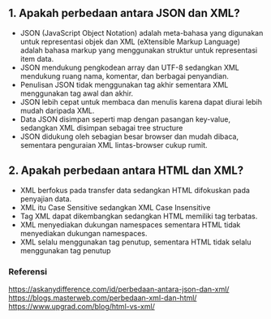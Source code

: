 ## 1. Apakah perbedaan antara JSON dan XML?
   - JSON (JavaScript Object Notation) adalah meta-bahasa yang digunakan untuk representasi objek 
   dan XML (eXtensible Markup Language) adalah bahasa markup yang menggunakan struktur untuk representasi item data.
   - JSON mendukung pengkodean array dan UTF-8 sedangkan XML mendukung ruang nama, komentar, dan berbagai penyandian. 
   - Penulisan JSON tidak menggunakan tag akhir sementara XML menggunakan tag awal dan akhir. 
   - JSON lebih cepat untuk membaca dan menulis karena dapat diurai lebih mudah daripada XML.
   - Data JSON disimpan seperti map dengan pasangan key-value, sedangkan XML disimpan sebagai tree structure
   - JSON didukung oleh sebagian besar browser dan mudah dibaca, sementara penguraian XML lintas-browser cukup rumit.
   
## 2. Apakah perbedaan antara HTML dan XML?
   - XML berfokus pada transfer data sedangkan HTML difokuskan pada penyajian data.
   - XML itu Case Sensitive sedangkan XML Case Insensitive
   - Tag XML dapat dikembangkan sedangkan HTML memiliki tag terbatas.
   - XML menyediakan dukungan namespaces sementara HTML tidak menyediakan dukungan namespaces.
   - XML selalu menggunakan tag penutup, sementara HTML tidak selalu menggunakan tag penutup

### Referensi
https://askanydifference.com/id/perbedaan-antara-json-dan-xml/
https://blogs.masterweb.com/perbedaan-xml-dan-html/
https://www.upgrad.com/blog/html-vs-xml/